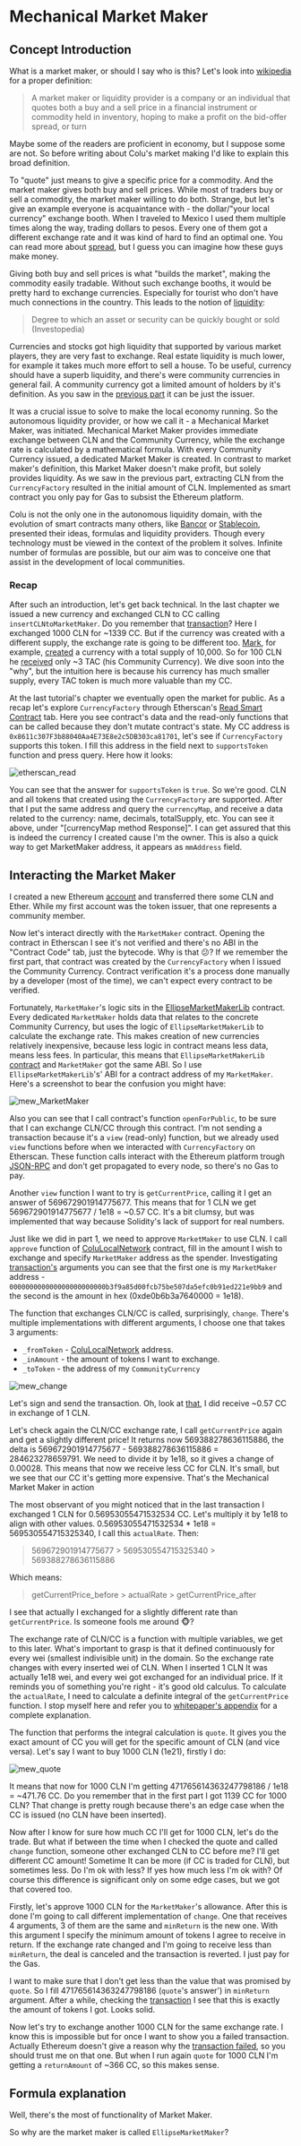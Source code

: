 # Mechanical Market Maker

## Concept Introduction

What is a market maker, or should I say who is this? Let's look into [wikipedia](https://en.wikipedia.org/wiki/Market_maker) for a proper definition:

>A market maker or liquidity provider is a company or an individual that quotes both a buy and a sell price in a financial instrument or commodity held in inventory, hoping to make a profit on the bid-offer spread, or turn

Maybe some of the readers are proficient in economy, but I suppose some are not. So before writing about Colu's market making I'd like to explain this broad definition.

To "quote" just means to give a specific price for a commodity. And the market maker gives both buy and sell prices. While most of traders buy or sell a commodity, the market maker willing to do both. Strange, but let's give an example everyone is acquaintance with - the dollar/"your local currency" exchange booth. When I traveled to Mexico I used them multiple times along the way, trading dollars to pesos. Every one of them got a different exchange rate and it was kind of hard to find an optimal one. You can read more about [spread](https://en.wikipedia.org/wiki/Bid%E2%80%93ask_spread), but I guess you can imagine how these guys make money.


Giving both buy and sell prices is what "builds the market", making the commodity easily tradable. Without such exchange booths, it would be pretty hard to exchange currencies. Especially for tourist who don't have much connections in the country. This leads to the notion of [liquidity](https://www.investopedia.com/terms/l/liquidity.asp):

> Degree to which an asset or security can be quickly bought or sold (Investopedia)

Currencies and stocks got high liquidity that supported by various market players, they are very fast to exchange. Real estate liquidity is much lower, for example it takes much more effort to sell a house. To be useful, currency should have a superb liquidity, and there's were community currencies in general fail. A community currency got a limited amount of holders by it's definition. As you saw in the [previous part](1_CurrencyFactory.md) it can be just the issuer.

It was a crucial issue to solve to make the local economy running. So the autonomous liquidity provider, or how we call it - a Mechanical Market Maker, was initiated. Mechanical Market Maker provides immediate exchange between CLN and the Community Currency, while the exchange rate is calculated by a mathematical formula. With every Community Currency issued, a dedicated Market Maker is created. In contrast to market maker's definition, this Market Maker doesn't make profit, but solely provides liquidity. As we saw in the previous part, extracting CLN from the `CurrencyFactory` resulted in the initial amount of CLN. Implemented as smart contract you only pay for Gas to subsist the Ethereum platform.

Colu is not the only one in the autonomous liquidity domain, with the evolution of smart contracts many others, like [Bancor](https://www.bancor.network/) or [Stablecoin](http://cdetr.io/smart-markets/), presented their ideas, formulas and liquidity providers. Though every technology must be viewed in the context of the problem it solves. Infinite number of formulas are possible, but our aim was to conceive one that assist in the development of local communities.


### Recap

After such an introduction, let's get back technical. In the last chapter we issued a new currency and exchanged CLN to CC calling `insertCLNtoMarketMaker`. Do you remember that [transaction](https://ropsten.etherscan.io/tx/0x350fe7bad490baa8a0446c8f5f76bb913b8238fcd882832bb7b4b3e354d1b9c6)? Here I exchanged 1000 CLN for ~1339 CC. But if the currency was created with a different supply, the exchange rate is going to be different too. [Mark](https://twitter.com/smargon), for example, [created](https://etherscan.io/tx/0xe444c7b274e937bf97484d480c6eb5d0859e5754164ea911c68138280364234d) a currency with a total supply of 10,000. So for 100 CLN he [received](https://etherscan.io/tx/0xb565b4f820efd0298158d023a43ef28b9cfc5caf62b4a1fc17bf0169a324003f) only ~3 TAC (his Community Currency). We dive soon into the "why", but the intuition here is because his currency has much smaller supply, every TAC token is much more valuable than my CC.


At the last tutorial's chapter we eventually open the market for public. As a recap let's explore `CurrencyFactory` through Etherscan's [Read Smart Contract](https://ropsten.etherscan.io/address/0x7b2cbec58653aaf79842b80ed184b2ecb4e17d59#readContract) tab. Here you see contract's data and the read-only functions that can be called because they don't mutate contract's state. My CC address is `0x8611c307F3b88040Aa4E73E8e2c5DB303ca81701`, let's see if `CurrencyFactory` supports this token. I fill this address in the field next to `supportsToken` function and press query. Here how it looks:

![etherscan_read](../assets/etherscan_read.png)

You can see that the answer for `supportsToken` is `true`. So we're good. CLN and all tokens that created using the `CurrencyFactory` are supported. After that I put the same address and query the `currencyMap`, and receive a data related to the currency: name, decimals, totalSupply, etc. You can see it above, under "[currencyMap method Response]". I can get assured that this is indeed the currency I created cause I'm the owner. This is also a quick way to get MarketMaker address, it appears as `mmAddress` field.

## Interacting the Market Maker

I created a new Ethereum [account](https://ropsten.etherscan.io/address/0x28ef70800b19b3bf15bf8210f351a95f15613aeb) and transferred there some CLN and Ether. While my first account was the token issuer, that one represents a community member.

Now let's interact directly with the `MarketMaker` contract. Opening the contract in Etherscan I see it's not verified and there's no ABI in the "Contract Code" tab, just the bytecode. Why is that :confused:? If we remember the first part, that contract was created by the `CurrencyFactory` when I issued the Community Currency. Contract verification it's a process done manually by a developer (most of the time), we can't expect every contract to be verified.

Fortunately, `MarketMaker`'s logic sits in the [EllipseMarketMakerLib](../reference/EllipseMarketMakerLib.md) contract. Every dedicated `MarketMaker` holds data that relates to the concrete Community Currency, but uses the logic of `EllipseMarketMakerLib` to calculate the exchange rate. This makes creation of new currencies relatively inexpensive, because less logic in contract means less data, means less fees. In particular, this means that `EllipseMarketMakerLib` [contract](https://ropsten.etherscan.io/address/0x30724fa809d40330eacab9c7ebcfb2a0058c381c#code) and `MarketMaker` got the same ABI. So I use `EllipseMarketMakerLib`'s' ABI for a contract address of my `MarketMaker`. Here's a screenshot to bear the confusion you might have:

![mew_MarketMaker](../assets/mew_MarketMaker.png)

Also you can see that I call contract's function  `openForPublic`, to be sure that I can exchange CLN/CC through this contract. I'm not sending a transaction because it's a `view` (read-only) function, but we already used `view` functions before when we interacted with `CurrencyFactory` on Etherscan. These function calls interact with the Ethereum platform trough [JSON-RPC](https://github.com/ethereum/wiki/wiki/JSON-RPC) and don't get propagated to every node, so there's no Gas to pay.

Another `view` function I want to try is `getCurrentPrice`, calling it I get an answer of 569672901914775677. This means that for 1 CLN we get 569672901914775677 / 1e18 = ~0.57 CC. It's a bit clumsy, but was implemented that way because Solidity's lack of support for real numbers.


Just like we did in part 1, we need to approve `MarketMaker` to use CLN. I call `approve` function of [ColuLocalNetwork](../reference/ColuLocalNetwork.md) contract, fill in the amount I wish to exchange and specify `MarketMaker` address as the spender. Investigating [transaction's](https://ropsten.etherscan.io/tx/0x4d59b4e0dfe3e853e94e0515bda6a0cac921b5db54ad52b2edf950d7c1c574d4) arguments you can see that the first one is my `MarketMaker` address - `000000000000000000000000b3f9a85d00fcb75be507da5efc0b91ed221e9bb9` and the second is the amount in hex (0xde0b6b3a7640000 = 1e18).


The function that exchanges CLN/CC is called, surprisingly, `change`. There's multiple implementations with different arguments, I choose one that takes 3 arguments:
-  `_fromToken` -  [ColuLocalNetwork](../reference/ColuLocalNetwork.md) address.
-  `_inAmount` - the amount of tokens I want to exchange.
-  `_toToken` - the address of my `CommunityCurrency`

![mew_change](../assets/mew_change.png)

Let's sign and send the transaction. Oh, look at [that](https://ropsten.etherscan.io/tx/0x9e3ef01e47e4a1d6af4d1fbcbcca6f0b7ed287476bddd7a26c174e97ae68788d), I did receive ~0.57 CC in exchange of 1 CLN.

Let's check again the CLN/CC exchange rate, I call `getCurrentPrice` again and get a slightly different price! It returns now 569388278636115886, the delta is 569672901914775677 - 569388278636115886 = 284623278659791. We need to divide it by 1e18, so it gives a change of 0.00028. This means that now we receive less CC for CLN. It's small, but we see that our CC it's getting more expensive. That's the Mechanical Market Maker in action

The most observant of you might noticed that in the last transaction I exchanged 1 CLN for 0.56953055471532534 CC. Let's multiply it by 1e18 to align with other values. 0.56953055471532534 * 1e18 = 569530554715325340, I call this `actualRate`. Then:

> 569672901914775677 > 569530554715325340 > 569388278636115886

Which means:

> getCurrentPrice_before > actualRate > getCurrentPrice_after

I see that actually I exchanged for a slightly different rate than `getCurrentPrice`. Is someone fools me around :monkey_face:?

The exchange rate of CLN/CC is a function with multiple variables, we get to this later. What's important to grasp is that it defined continuously for every wei (smallest indivisible unit) in the domain. So the exchange rate changes with every inserted wei of CLN. When I inserted 1 CLN It was actually 1e18 wei, and every wei got exchanged for an individual price. If it reminds you of something you're right - it's good old calculus. To calculate the `actualRate`, I need to calculate a definite integral of the `getCurrentPrice` function. I stop myself here and refer you to [whitepaper's appendix](https://cln.network/pdf/cln_whitepaper.pdf) for a complete explanation.


The function that performs the integral calculation is `quote`. It gives you the exact amount of CC you will get for the specific amount of CLN (and vice versa). Let's say I want to buy 1000 CLN (1e21), firstly I do:

![mew_quote](../assets/mew_quote.png)

It means that now for 1000 CLN I'm getting 471765614363247798186 / 1e18 = ~471.76 CC. Do you remember that in the first part I got 1139 CC for 1000 CLN? That change is pretty rough because there's an edge case when the CC is issued (no CLN have been inserted).

Now after I know for sure how much CC I'll get for 1000 CLN, let's do the trade. But what if between the time when I checked the quote and called `change` function, someone other exchanged CLN to CC before me? I'll get different CC amount! Sometime It can be more (if CC is traded for CLN), but sometimes less. Do I'm ok with less? If yes how much less I'm ok with? Of course this difference is significant only on some edge cases, but we got that covered too.

Firstly, let's approve 1000 CLN for the `MarketMaker`'s allowance. After this is done I'm going to call different implementation of `change`. One that receives 4 arguments, 3 of them are the same and `minReturn` is the new one. With this argument I specify the minimum amount of tokens I agree to receive in return. If the exchange rate changed and I'm going to receive less than `minReturn`, the deal is canceled and the transaction is reverted. I just pay for the Gas.

I want to make sure that I don't get less than the value that was promised by `quote`. So I fill 471765614363247798186 (`quote`'s answer') in `minReturn` argument. After a while, checking the [transaction](https://ropsten.etherscan.io/tx/0x6c711ea96f507a8e71330fb5a3f4b675c81eda3083a2b2b707217802f199e673) I see that this is exactly the amount of tokens I got. Looks solid.

Now let's try to exchange another 1000 CLN for the same exchange rate. I know this is impossible but for once I want to show you a failed transaction. Actually Ethereum doesn't give a reason why the [transaction failed](https://ropsten.etherscan.io/tx/0x1bc68cacb5bf67dcb0d3c0ee8eedf124171aadeaaa52f5107f5806649aa31a05), so you should trust me on that one. But when I run again `quote` for 1000 CLN I'm getting a `returnAmount` of ~366 CC, so this makes sense.


## Formula explanation

Well, there's the most of functionality of Market Maker.

So why are the market maker is called `EllipseMarketMaker`?
